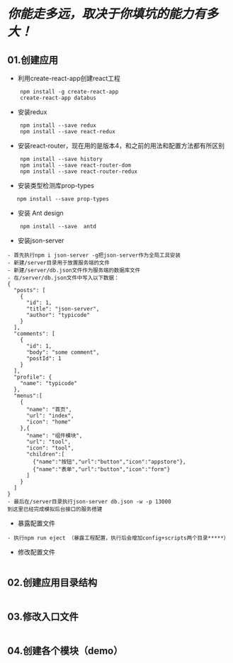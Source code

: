 # _**你能走多远，取决于你填坑的能力有多大！**_


## 01.创建应用
- 利用create-react-app创建react工程
```
    npm install -g create-react-app
    create-react-app databus
```
- 安装redux
```
    npm install --save redux
    npm install --save react-redux
```
- 安装react-router，现在用的是版本4，和之前的用法和配置方法都有所区别
```
    npm install --save history
    npm install --save react-router-dom
    npm install --save react-router-redux
```
- 安装类型检测库prop-types
```
   npm install --save prop-types
```
- 安装 Ant design
```
    npm install --save  antd
```
- 安装json-server
```
- 首先执行npm i json-server -g把json-server作为全局工具安装
- 新建/server目录用于放置服务端的文件
- 新建/server/db.json文件作为服务端的数据库文件
- 在/server/db.json文件中写入以下数据：
{
  "posts": [
    {
      "id": 1,
      "title": "json-server",
      "author": "typicode"
    }
  ],
  "comments": [
    {
      "id": 1,
      "body": "some comment",
      "postId": 1
    }
  ],
  "profile": {
    "name": "typicode"
  },
  "menus":[
    {
      "name": "首页",
      "url": "index",
      "icon": "home"
    },{
      "name": "组件模块",
      "url": "tool",
      "icon": "tool",
      "children":[
        {"name":"按钮","url":"button","icon":"appstore"},
        {"name":"表单","url":"button","icon":"form"}
      ]
    }
  ]
}
- 最后在/server目录执行json-server db.json -w -p 13000
到这里已经完成模拟后台接口的服务搭建
```
- 暴露配置文件
```
- 执行npm run eject （暴露工程配置，执行后会增加config+scripts两个目录*****）
```
- 修改配置文件
```
```

## 02.创建应用目录结构
```
```
## 03.修改入口文件
```
```
## 04.创建各个模块（demo）
```
```
